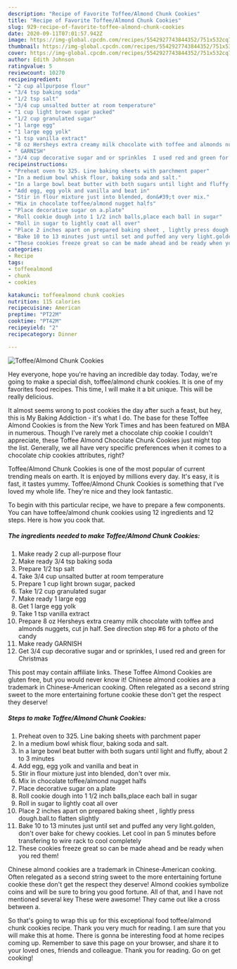 ```yaml
---
description: "Recipe of Favorite Toffee/Almond Chunk Cookies"
title: "Recipe of Favorite Toffee/Almond Chunk Cookies"
slug: 929-recipe-of-favorite-toffee-almond-chunk-cookies
date: 2020-09-11T07:01:57.942Z
image: https://img-global.cpcdn.com/recipes/5542927743844352/751x532cq70/toffeealmond-chunk-cookies-recipe-main-photo.jpg
thumbnail: https://img-global.cpcdn.com/recipes/5542927743844352/751x532cq70/toffeealmond-chunk-cookies-recipe-main-photo.jpg
cover: https://img-global.cpcdn.com/recipes/5542927743844352/751x532cq70/toffeealmond-chunk-cookies-recipe-main-photo.jpg
author: Edith Johnson
ratingvalue: 5
reviewcount: 10270
recipeingredient:
- "2 cup allpurpose flour"
- "3/4 tsp baking soda"
- "1/2 tsp salt"
- "3/4 cup unsalted butter at room temperature"
- "1 cup light brown sugar packed"
- "1/2 cup granulated sugar"
- "1 large egg"
- "1 large egg yolk"
- "1 tsp vanilla extract"
- "8 oz Hersheys extra creamy milk chocolate with toffee and almonds nuggets  cut jn half  See direction step 6 for a photo of the candy"
- " GARNISH"
- "3/4 cup decorative sugar and or sprinkles  I used red and green for Christmas"
recipeinstructions:
- "Preheat oven to 325. Line baking sheets with parchment paper"
- "In a medium bowl whisk flour, baking soda and salt."
- "In a large bowl beat butter with both sugars until light and fluffy, about 2 to 3 minutes"
- "Add egg, egg yolk and vanilla and beat in"
- "Stir in flour mixture just into blended, don&#39;t over mix."
- "Mix in chocolate toffee/almond nugget halfs"
- "Place decorative sugar on a.plate"
- "Roll cookie dough into 1 1/2 inch balls,place each ball in sugar"
- "Roll in sugar to lightly coat all over"
- "Place 2 inches apart on prepared baking sheet , lightly press dough.ball.to flatten slightly"
- "Bake 10 to 13 minutes just until set and puffed any very light.golden, don&#39;t over bake for chewy cookies. Let cool in pan 5 minutes before transfering to wire rack to cool completely"
- "These cookies freeze great so can be made ahead and be ready when you red them!"
categories:
- Recipe
tags:
- toffeealmond
- chunk
- cookies

katakunci: toffeealmond chunk cookies 
nutrition: 115 calories
recipecuisine: American
preptime: "PT22M"
cooktime: "PT42M"
recipeyield: "2"
recipecategory: Dinner

---
```



![Toffee/Almond Chunk Cookies](https://img-global.cpcdn.com/recipes/5542927743844352/751x532cq70/toffeealmond-chunk-cookies-recipe-main-photo.jpg)

Hey everyone, hope you're having an incredible day today. Today, we're going to make a special dish, toffee/almond chunk cookies. It is one of my favorites food recipes. This time, I will make it a bit unique. This will be really delicious.

It almost seems wrong to post cookies the day after such a feast, but hey, this is My Baking Addiction - it&#39;s what I do. The base for these Toffee Almond Cookies is from the New York Times and has been featured on MBA in numerous. Though I&#39;ve rarely met a chocolate chip cookie I couldn&#39;t appreciate, these Toffee Almond Chocolate Chunk Cookies just might top the list. Generally, we all have very specific preferences when it comes to a chocolate chip cookies attributes, right?

Toffee/Almond Chunk Cookies is one of the most popular of current trending meals on earth. It is enjoyed by millions every day. It's easy, it is fast, it tastes yummy. Toffee/Almond Chunk Cookies is something that I've loved my whole life. They're nice and they look fantastic.


To begin with this particular recipe, we have to prepare a few components. You can have toffee/almond chunk cookies using 12 ingredients and 12 steps. Here is how you cook that.

<!--inarticleads1-->

##### The ingredients needed to make Toffee/Almond Chunk Cookies:

1. Make ready 2 cup all-purpose flour
1. Make ready 3/4 tsp baking soda
1. Prepare 1/2 tsp salt
1. Take 3/4 cup unsalted butter at room temperature
1. Prepare 1 cup light brown sugar, packed
1. Take 1/2 cup granulated sugar
1. Make ready 1 large egg
1. Get 1 large egg yolk
1. Take 1 tsp vanilla extract
1. Prepare 8 oz Hersheys extra creamy milk chocolate with toffee and almonds nuggets,  cut jn half.  See direction step #6 for a photo of the candy
1. Make ready  GARNISH
1. Get 3/4 cup decorative sugar and or sprinkles,  I used red and green for Christmas


This post may contain affiliate links. These Toffee Almond Cookies are gluten free, but you would never know it! Chinese almond cookies are a trademark in Chinese-American cooking. Often relegated as a second string sweet to the more entertaining fortune cookie these don&#39;t get the respect they deserve! 

<!--inarticleads2-->

##### Steps to make Toffee/Almond Chunk Cookies:

1. Preheat oven to 325. Line baking sheets with parchment paper
1. In a medium bowl whisk flour, baking soda and salt.
1. In a large bowl beat butter with both sugars until light and fluffy, about 2 to 3 minutes
1. Add egg, egg yolk and vanilla and beat in
1. Stir in flour mixture just into blended, don&#39;t over mix.
1. Mix in chocolate toffee/almond nugget halfs
1. Place decorative sugar on a.plate
1. Roll cookie dough into 1 1/2 inch balls,place each ball in sugar
1. Roll in sugar to lightly coat all over
1. Place 2 inches apart on prepared baking sheet , lightly press dough.ball.to flatten slightly
1. Bake 10 to 13 minutes just until set and puffed any very light.golden, don&#39;t over bake for chewy cookies. Let cool in pan 5 minutes before transfering to wire rack to cool completely
1. These cookies freeze great so can be made ahead and be ready when you red them!


Chinese almond cookies are a trademark in Chinese-American cooking. Often relegated as a second string sweet to the more entertaining fortune cookie these don&#39;t get the respect they deserve! Almond cookies symbolize coins and will be sure to bring you good fortune. All of that, and I have not mentioned several key These were awesome! They came out like a cross between a. 

So that's going to wrap this up for this exceptional food toffee/almond chunk cookies recipe. Thank you very much for reading. I am sure that you will make this at home. There is gonna be interesting food at home recipes coming up. Remember to save this page on your browser, and share it to your loved ones, friends and colleague. Thank you for reading. Go on get cooking!

